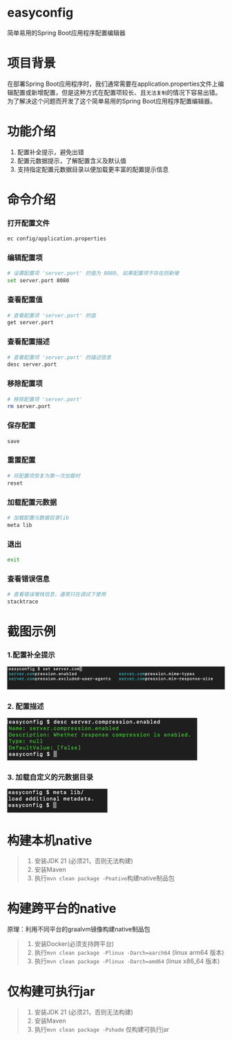 # easyconfig
简单易用的Spring Boot应用程序配置编辑器

# 项目背景
在部署Spring Boot应用程序时，我们通常需要在application.properties文件上编辑配置或新增配置，但是这种方式在配置项较长、且`无法复制`的情况下容易出错。为了解决这个问题而开发了这个简单易用的Spring Boot应用程序配置编辑器。

# 功能介绍
1. 配置补全提示，避免出错
2. 配置元数据提示，了解配置含义及默认值
3. 支持指定配置元数据目录以便加载更丰富的配置提示信息

# 命令介绍
### 打开配置文件
```` Bash
ec config/application.properties
````
### 编辑配置项
```` Bash
# 设置配置项 'server.port' 的值为 8080, 如果配置项不存在则新增
set server.port 8080
````

### 查看配置值
```` Bash
# 查看配置项 'server.port' 的值
get server.port 
````

### 查看配置描述
```` Bash
# 查看配置项 'server.port' 的描述信息
desc server.port
````

### 移除配置项
```` Bash
# 移除配置项 'server.port'
rm server.port
````

### 保存配置
```` Bash
save
````

### 重置配置
```` Bash
# 将配置项恢复为第一次加载时
reset
````

### 加载配置元数据
```` Bash
# 加载配置元数据目录lib
meta lib
````

### 退出
```` Bash
exit
````

### 查看错误信息
```` Bash
# 查看错误堆栈信息，通常只在调试下使用
stacktrace
````


# 截图示例
### 1.配置补全提示  
![img.png](docs/completer.png)
### 2. 配置描述  
![img.png](docs/desc.png)
### 3. 加载自定义的元数据目录  
![img.png](docs/loadlib.png)

# 构建本机native
> 1. 安装JDK 21 (必须21，否则无法构建)
> 2. 安装Maven
> 3. 执行`mvn clean package -Pnative`构建native制品包

# 构建跨平台的native
原理：利用不同平台的graalvm镜像构建native制品包
> 1. 安装Docker(必须支持跨平台)
> 2. 执行`mvn clean package -Plinux -Darch=aarch64`  (linux arm64 版本)
> 3. 执行`mvn clean package -Plinux -Darch=amd64`    (linux x86_64 版本)


# 仅构建可执行jar
> 1. 安装JDK 21 (必须21，否则无法构建)
> 2. 安装Maven
> 3. 执行`mvn clean package -Pshade` 仅构建可执行jar
